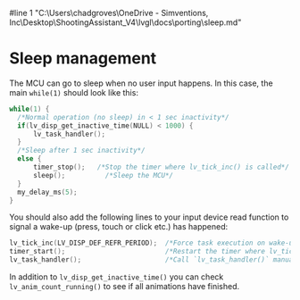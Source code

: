 #line 1 "C:\\Users\\chadgroves\\OneDrive - Simventions, Inc\\Desktop\\ShootingAssistant_V4\\lvgl\\docs\\porting\\sleep.md"
# Sleep management

The MCU can go to sleep when no user input happens. In this case, the main `while(1)` should look like this:

```c
while(1) {
  /*Normal operation (no sleep) in < 1 sec inactivity*/
  if(lv_disp_get_inactive_time(NULL) < 1000) {
	  lv_task_handler();
  }
  /*Sleep after 1 sec inactivity*/
  else {
	  timer_stop();   /*Stop the timer where lv_tick_inc() is called*/
	  sleep();		    /*Sleep the MCU*/
  }
  my_delay_ms(5);
}
```

You should also add the following lines to your input device read function to signal a wake-up (press, touch or click etc.) has happened:
```c
lv_tick_inc(LV_DISP_DEF_REFR_PERIOD);  /*Force task execution on wake-up*/
timer_start();                         /*Restart the timer where lv_tick_inc() is called*/
lv_task_handler();                     /*Call `lv_task_handler()` manually to process the wake-up event*/
```

In addition to `lv_disp_get_inactive_time()` you can check `lv_anim_count_running()` to see if all animations have finished.
